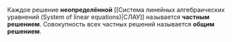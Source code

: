 Каждое решение **неопределённой** [[Система линейных алгебраических уравнений (System of linear equations)|СЛАУ]] называется **частным решением**. Совокупность всех частных решений называется **общим решением**.